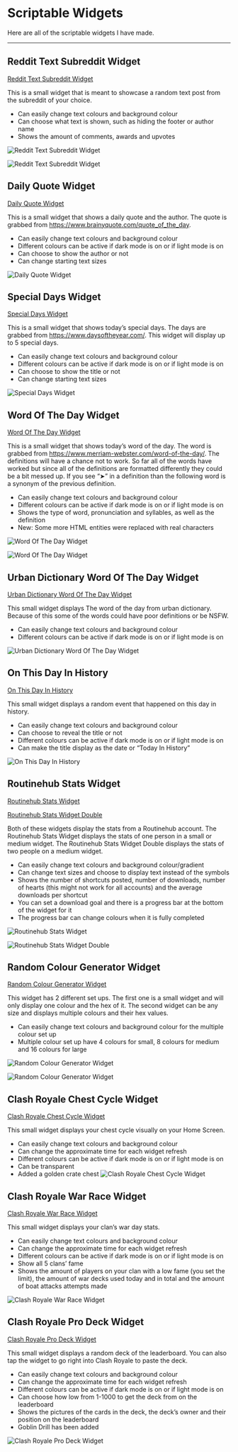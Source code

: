 # Scriptable Widgets

Here are all of the scriptable widgets I have made.

***

## Reddit Text Subreddit Widget

[Reddit Text Subreddit Widget](Reddit-Text-Subreddit-Widget.js)

This is a small widget that is meant to showcase a random text post from the subreddit of your choice.

* Can easily change text colours and background colour
* Can choose what text is shown, such as hiding the footer or author name
* Shows the amount of comments, awards and upvotes

![Reddit Text Subreddit Widget](Images/36A3BC3B-6D42-46DA-ACF6-D77036307FDF.jpeg)

![Reddit Text Subreddit Widget](Images/3C822DAC-8B4A-45BF-8DE1-CD4E94151534.jpeg)

## Daily Quote Widget

[Daily Quote Widget](Daily-Quote-Widget.js)

This is a small widget that shows a daily quote and the author. The quote is grabbed from https://www.brainyquote.com/quote_of_the_day.

* Can easily change text colours and background colour
* Different colours can be active if dark mode is on or if light mode is on
* Can choose to show the author or not
* Can change starting text sizes

![Daily Quote Widget](Images/56EE7F4E-EF41-404F-9044-C3B7BF6C7C1A.jpeg)

## Special Days Widget

[Special Days Widget](Special-Days-Widget.js)

This is a small widget that shows today’s special days. The days are grabbed from https://www.daysoftheyear.com/. This widget will display up to 5 special days.

* Can easily change text colours and background colour
* Different colours can be active if dark mode is on or if light mode is on
* Can choose to show the title or not
* Can change starting text sizes

![Special Days Widget](Images/FE7AC454-A824-49C3-85EA-801AC26CB022.jpeg)

## Word Of The Day Widget

[Word Of The Day Widget](Word-Of-The-Day-Widget.js)

This is a small widget that shows today’s word of the day. The word is grabbed from https://www.merriam-webster.com/word-of-the-day/. The definitions will have a chance not to work. So far all of the words have worked but since all of the definitions are formatted differently they could be a bit messed up. If you see “➤” in a definition than the following word is a synonym of the previous definition.

* Can easily change text colours and background colour
* Different colours can be active if dark mode is on or if light mode is on
* Shows the type of word, pronunciation and syllables, as well as the definition
* New: Some more HTML entities were replaced with real characters

![Word Of The Day Widget](Images/3A0E59FF-D918-464D-86EC-00CF66892C22.jpeg)

![Word Of The Day Widget](Images/FA72E0BE-A81A-4A91-9D0F-DD04B064F6F1.jpeg)

## Urban Dictionary Word Of The Day Widget

[Urban Dictionary Word Of The Day Widget](Urban-Dictionary-Word-Of-The-Day-Widget.js)

This small widget displays The word of the day from urban dictionary. Because of this some of the words could have poor definitions or be NSFW.

* Can easily change text colours and background colour
* Different colours can be active if dark mode is on or if light mode is on

![Urban Dictionary Word Of The Day Widget](Images/A5FE3ED8-6D7D-4ED4-B237-2171FE473E00.jpeg)

## On This Day In History

[On This Day In History](On-This-Day-In-History.js)

This small widget displays a random event that happened on this day in history.

* Can easily change text colours and background colour
* Can choose to reveal the title or not
* Different colours can be active if dark mode is on or if light mode is on
* Can make the title display as the date or “Today In History”

![On This Day In History](Images/119A7D02-7870-4DA0-A943-BD89B465BD95.jpeg)

## Routinehub Stats Widget

[Routinehub Stats Widget](Routinehub-Stats-Widget.js)

[Routinehub Stats Widget Double](Routinehub-Stats-Widget-Double.js)

Both of these widgets display the stats from a Routinehub account. The Routinehub Stats Widget displays the stats of one person in a small or medium widget. The Routinehub Stats Widget Double  displays the stats of two people on a medium widget.

* Can easily change text colours and background colour/gradient
* Can change text sizes and choose to display text instead of the symbols
* Shows the number of shortcuts posted, number of downloads, number of hearts (this might not work for all accounts) and the average downloads per shortcut
* You can set a download goal and there is a progress bar at the bottom of the widget for it
* The progress bar can change colours when it is fully completed

![Routinehub Stats Widget](Images/696D4C54-FD7C-4189-8048-E9DCED431B7F.jpeg)

![Routinehub Stats Widget Double](Images/A0FD81D8-7894-45DA-8C21-5ED733D7BC86.jpeg)

## Random Colour Generator Widget

[Random Colour Generator Widget](Random-Colour-Generator-Widget.js)

This widget has 2 different set ups. The first one is a small widget and will only display one colour and the hex of it. The second widget can be any size and displays multiple colours and their hex values.

* Can easily change text colours and background colour for the multiple colour set up
* Multiple colour set up have 4 colours for small, 8 colours for medium and 16 colours for large

![Random Colour Generator Widget](Images/DA69B4A1-26C2-4D90-9E95-663A056B69B3.jpeg)

![Random Colour Generator Widget](Images/94CDB470-146F-4367-B61C-94A84201ABA4.jpeg)

## Clash Royale Chest Cycle Widget

[Clash Royale Chest Cycle Widget](Clash-Royale-Chest-Cycle-Widget.js)

This small widget displays your chest cycle visually on your Home Screen.

* Can easily change text colours and background colour
* Can change the approximate time for each widget refresh
* Different colours can be active if dark mode is on or if light mode is on
* Can be transparent
* Added a golden crate chest
![Clash Royale Chest Cycle Widget](Images/1FB3A95F-E692-4AB0-869D-6387257EFFC1.jpeg)

## Clash Royale War Race Widget

[Clash Royale War Race Widget](Clash-Royale-War-Race-Widget.js)

This small widget displays your clan’s war day stats.

* Can easily change text colours and background colour
* Can change the approximate time for each widget refresh
* Different colours can be active if dark mode is on or if light mode is on
* Show all 5 clans’ fame
* Shows the amount of players on your clan with a low fame (you set the limit), the amount of war decks used today and in total and the amount of boat attacks attempts made

![Clash Royale War Race Widget](Images/BD1A59F5-C363-4C62-A066-0DC151822EE3.jpeg)

## Clash Royale Pro Deck Widget

[Clash Royale Pro Deck  Widget](Clash-Royale-Pro-Deck-Widget.js)

This small widget displays a random deck of the leaderboard. You can also tap the widget to go right into Clash Royale to paste the deck. 

* Can easily change text colours and background colour
* Can change the approximate time for each widget refresh
* Different colours can be active if dark mode is on or if light mode is on
* Can choose how low from 1-1000 to get the deck from on the leaderboard
* Shows the pictures of the cards in the deck, the deck’s owner and their position on the leaderboard
* Goblin Drill has been added

![Clash Royale Pro Deck Widget](Images/9828BDB9-A74B-464A-B9CA-126883A3E6A0.jpeg)



